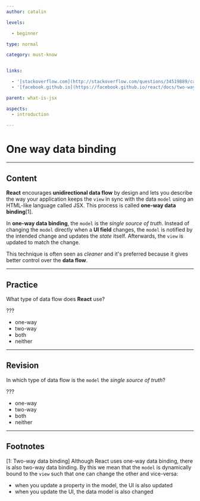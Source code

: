 ```yaml
---
author: catalin

levels:

  - beginner

type: normal

category: must-know


links:

  - '[stackoverflow.com](http://stackoverflow.com/questions/34519889/can-anyone-explain-the-difference-between-reacts-one-way-data-binding-and-angula){website}'
  - '[facebook.github.io](https://facebook.github.io/react/docs/two-way-binding-helpers.html){website}'

parent: what-is-jsx

aspects:
  - introduction

---
```


# One way data binding

---
## Content

**React** encourages **unidirectional data flow** by design and lets you describe the way your application keeps the `view` in sync with the data `model` using an HTML-like language called JSX. This process is called **one-way data binding**[1].

In **one-way data binding**, the `model` is the *single source of truth*. Instead of changing the `model` directly when a **UI field** changes, the `model` is notified by the intended change and updates the *state* itself. Afterwards, the `view` is updated to match the change.

This technique is often seen as *cleaner* and it's preferred because it gives better control over the **data flow**.

---
## Practice

What type of data flow does **React** use?

???

* one-way
* two-way
* both
* neither

---
## Revision

In which type of data flow is the `model` the *single source of truth*?

???

* one-way
* two-way
* both
* neither

---
## Footnotes

[1: Two-way data binding]
Although React uses one-way data binding, there is also two-way data binding. By this we mean that the `model` is dynamically bound to the `view` such that one can change the other and vice-versa:
- when you update a property in the model, the UI is also updated
- when you update the UI, the data model is also changed